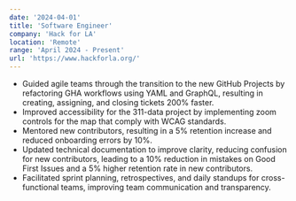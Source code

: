 ```yaml
---
date: '2024-04-01'
title: 'Software Engineer'
company: 'Hack for LA'
location: 'Remote'
range: 'April 2024 - Present'
url: 'https://www.hackforla.org/'
---
```


- Guided agile teams through the transition to the new GitHub Projects by refactoring GHA workflows using YAML and GraphQL, resulting in creating, assigning, and closing tickets 200% faster.
- Improved accessibility for the 311-data project by implementing zoom controls for the map that comply with WCAG standards.
- Mentored new contributors, resulting in a 5% retention increase and reduced onboarding errors by 10%.
- Updated technical documentation to improve clarity, reducing confusion for new contributors, leading to a 10% reduction in mistakes on Good First Issues and a 5% higher retention rate in new contributors.
- Facilitated sprint planning, retrospectives, and daily standups for cross-functional teams, improving team communication and transparency.
